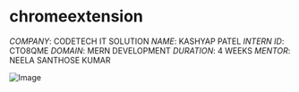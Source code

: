 ﻿# chromeextension
*COMPANY*: CODETECH IT SOLUTION
*NAME*: KASHYAP PATEL
*INTERN ID*: CTO8QME
*DOMAIN*: MERN DEVELOPMENT
*DURATION*: 4 WEEKS
*MENTOR*: NEELA SANTHOSE KUMAR


![Image](https://github.com/user-attachments/assets/5fef3de0-8207-42fa-8948-6a5f0303fe76)
